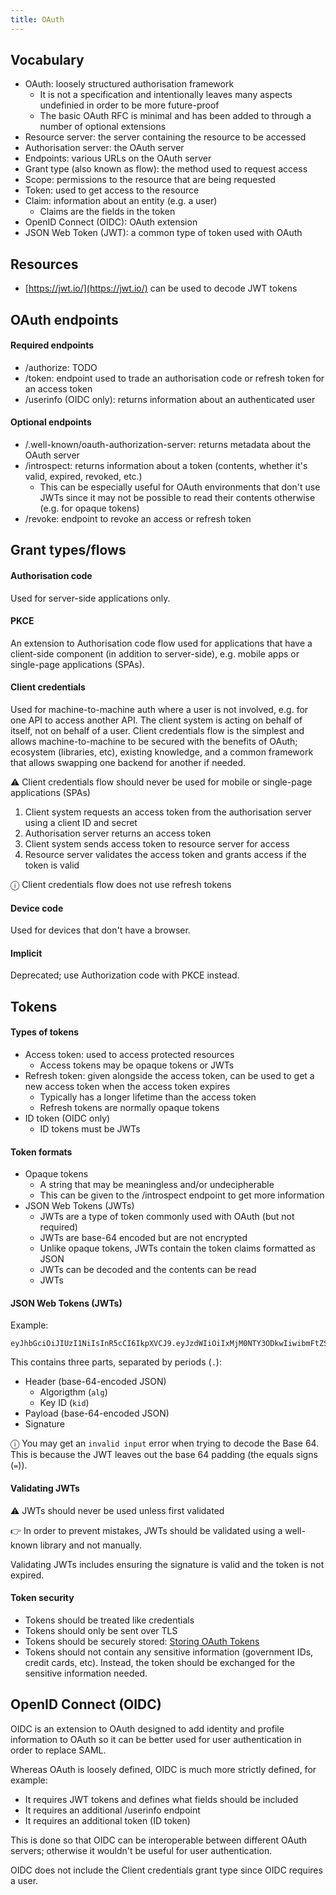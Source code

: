 ```yaml
---
title: OAuth
---
```


## Vocabulary

- OAuth: loosely structured authorisation framework
  - It is not a specification and intentionally leaves many aspects undefinied in order to be more future-proof
  - The basic OAuth RFC is minimal and has been added to through a number of optional extensions
- Resource server: the server containing the resource to be accessed
- Authorisation server: the OAuth server
- Endpoints: various URLs on the OAuth server
- Grant type (also known as flow): the method used to request access
- Scope: permissions to the resource that are being requested
- Token: used to get access to the resource
- Claim: information about an entity (e.g. a user)
  - Claims are the fields in the token
- OpenID Connect (OIDC): OAuth extension
- JSON Web Token (JWT): a common type of token used with OAuth

## Resources

- [https://jwt.io/](https://jwt.io/) can be used to decode JWT tokens

## OAuth endpoints

#### Required endpoints

- /authorize: TODO
- /token: endpoint used to trade an authorisation code or refresh token for an access token
- /userinfo (OIDC only): returns information about an authenticated user

#### Optional endpoints

- /.well-known/oauth-authorization-server: returns metadata about the OAuth server
- /introspect: returns information about a token (contents, whether it's valid, expired, revoked, etc.)
  - This can be especially useful for OAuth environments that don't use JWTs since it may not be possible to read their contents otherwise (e.g. for opaque tokens)
- /revoke: endpoint to revoke an access or refresh token

## Grant types/flows

#### Authorisation code

Used for server-side applications only.

#### PKCE

An extension to Authorisation code flow used for applications that have a client-side component (in addition to server-side), e.g. mobile apps or single-page applications (SPAs).

#### Client credentials

Used for machine-to-machine auth where a user is not involved, e.g. for one API to access another API. The client system is acting on behalf of itself, not on behalf of a user. Client credentials flow is the simplest and allows machine-to-machine to be secured with the benefits of OAuth; ecosystem (libraries, etc), existing knowledge, and a common framework that allows swapping one backend for another if needed.

⚠️ Client credentials flow should never be used for mobile or single-page applications (SPAs)

1. Client system requests an access token from the authorisation server using a client ID and secret
1. Authorisation server returns an access token
1. Client system sends access token to resource server for access
1. Resource server validates the access token and grants access if the token is valid

ⓘ Client credentials flow does not use refresh tokens

#### Device code

Used for devices that don't have a browser.

#### Implicit

Deprecated; use Authorization code with PKCE instead.

## Tokens

#### Types of tokens

- Access token: used to access protected resources
  - Access tokens may be opaque tokens or JWTs
- Refresh token: given alongside the access token, can be used to get a new access token when the access token expires
  - Typically has a longer lifetime than the access token
  - Refresh tokens are normally opaque tokens
- ID token (OIDC only)
  - ID tokens must be JWTs

#### Token formats

- Opaque tokens
  - A string that may be meaningless and/or undecipherable
  - This can be given to the /introspect endpoint to get more information
- JSON Web Tokens (JWTs)
  - JWTs are a type of token commonly used with OAuth (but not required)
  - JWTs are base-64 encoded but are not encrypted
  - Unlike opaque tokens, JWTs contain the token claims formatted as JSON
  - JWTs can be decoded and the contents can be read
  - JWTs

#### JSON Web Tokens (JWTs)

Example:

```
eyJhbGciOiJIUzI1NiIsInR5cCI6IkpXVCJ9.eyJzdWIiOiIxMjM0NTY3ODkwIiwibmFtZSI6IkpvaG4gRG9lIiwiaWF0IjoxNTE2MjM5MDIyfQ.SflKxwRJSMeKKF2QT4fwpMeJf36POk6yJV_adQssw5c
```

This contains three parts, separated by periods (`.`):

- Header (base-64-encoded JSON)
  - Algorigthm (`alg`)
  - Key ID (`kid`)
- Payload (base-64-encoded JSON)
- Signature

ⓘ You may get an `invalid input` error when trying to decode the Base 64. This is because the JWT leaves out the base 64 padding (the equals signs (`=`)).

#### Validating JWTs

⚠️ JWTs should never be used unless first validated

👉 In order to prevent mistakes, JWTs should be validated using a well-known library and not manually.

Validating JWTs includes ensuring the signature is valid and the token is not expired.

#### Token security

- Tokens should be treated like credentials
- Tokens should only be sent over TLS
- Tokens should be securely stored: [Storing OAuth Tokens](https://fusionauth.io/articles/oauth/oauth-token-storage)
- Tokens should not contain any sensitive information (government IDs, credit cards, etc). Instead, the token should be exchanged for the sensitive information needed.

## OpenID Connect (OIDC)

OIDC is an extension to OAuth designed to add identity and profile information to OAuth so it can be better used for user authentication in order to replace SAML.

Whereas OAuth is loosely defined, OIDC is much more strictly defined, for example:

- It requires JWT tokens and defines what fields should be included
- It requires an additional /userinfo endpoint
- It requires an additional token (ID token)

This is done so that OIDC can be interoperable between different OAuth servers; otherwise it wouldn't be useful for user authentication.

OIDC does not include the Client credentials grant type since OIDC requires a user.
